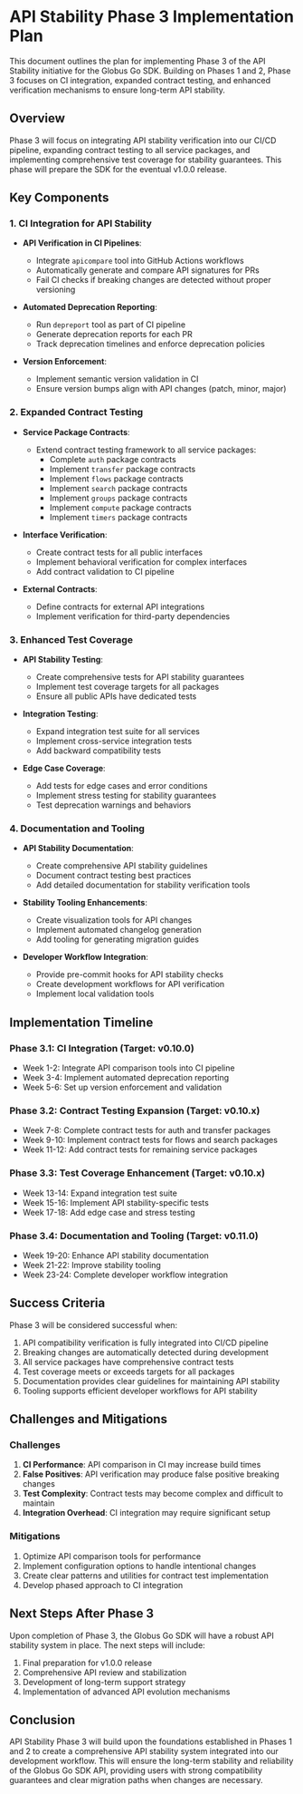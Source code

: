 <!-- SPDX-License-Identifier: Apache-2.0 -->
<!-- SPDX-FileCopyrightText: 2025 Scott Friedman and Project Contributors -->

# API Stability Phase 3 Implementation Plan

This document outlines the plan for implementing Phase 3 of the API Stability initiative for the Globus Go SDK. Building on Phases 1 and 2, Phase 3 focuses on CI integration, expanded contract testing, and enhanced verification mechanisms to ensure long-term API stability.

## Overview

Phase 3 will focus on integrating API stability verification into our CI/CD pipeline, expanding contract testing to all service packages, and implementing comprehensive test coverage for stability guarantees. This phase will prepare the SDK for the eventual v1.0.0 release.

## Key Components

### 1. CI Integration for API Stability

- **API Verification in CI Pipelines**:
  - Integrate `apicompare` tool into GitHub Actions workflows
  - Automatically generate and compare API signatures for PRs
  - Fail CI checks if breaking changes are detected without proper versioning

- **Automated Deprecation Reporting**:
  - Run `depreport` tool as part of CI pipeline
  - Generate deprecation reports for each PR
  - Track deprecation timelines and enforce deprecation policies

- **Version Enforcement**:
  - Implement semantic version validation in CI
  - Ensure version bumps align with API changes (patch, minor, major)

### 2. Expanded Contract Testing

- **Service Package Contracts**:
  - Extend contract testing framework to all service packages:
    - Complete `auth` package contracts
    - Implement `transfer` package contracts
    - Implement `flows` package contracts
    - Implement `search` package contracts
    - Implement `groups` package contracts
    - Implement `compute` package contracts
    - Implement `timers` package contracts

- **Interface Verification**:
  - Create contract tests for all public interfaces
  - Implement behavioral verification for complex interfaces
  - Add contract validation to CI pipeline

- **External Contracts**:
  - Define contracts for external API integrations
  - Implement verification for third-party dependencies

### 3. Enhanced Test Coverage

- **API Stability Testing**:
  - Create comprehensive tests for API stability guarantees
  - Implement test coverage targets for all packages
  - Ensure all public APIs have dedicated tests

- **Integration Testing**:
  - Expand integration test suite for all services
  - Implement cross-service integration tests
  - Add backward compatibility tests

- **Edge Case Coverage**:
  - Add tests for edge cases and error conditions
  - Implement stress testing for stability guarantees
  - Test deprecation warnings and behaviors

### 4. Documentation and Tooling

- **API Stability Documentation**:
  - Create comprehensive API stability guidelines
  - Document contract testing best practices
  - Add detailed documentation for stability verification tools

- **Stability Tooling Enhancements**:
  - Create visualization tools for API changes
  - Implement automated changelog generation
  - Add tooling for generating migration guides

- **Developer Workflow Integration**:
  - Provide pre-commit hooks for API stability checks
  - Create development workflows for API verification
  - Implement local validation tools

## Implementation Timeline

### Phase 3.1: CI Integration (Target: v0.10.0)

- Week 1-2: Integrate API comparison tools into CI pipeline
- Week 3-4: Implement automated deprecation reporting
- Week 5-6: Set up version enforcement and validation

### Phase 3.2: Contract Testing Expansion (Target: v0.10.x)

- Week 7-8: Complete contract tests for auth and transfer packages
- Week 9-10: Implement contract tests for flows and search packages
- Week 11-12: Add contract tests for remaining service packages

### Phase 3.3: Test Coverage Enhancement (Target: v0.10.x)

- Week 13-14: Expand integration test suite
- Week 15-16: Implement API stability-specific tests
- Week 17-18: Add edge case and stress testing

### Phase 3.4: Documentation and Tooling (Target: v0.11.0)

- Week 19-20: Enhance API stability documentation
- Week 21-22: Improve stability tooling
- Week 23-24: Complete developer workflow integration

## Success Criteria

Phase 3 will be considered successful when:

1. API compatibility verification is fully integrated into CI/CD pipeline
2. Breaking changes are automatically detected during development
3. All service packages have comprehensive contract tests
4. Test coverage meets or exceeds targets for all packages
5. Documentation provides clear guidelines for maintaining API stability
6. Tooling supports efficient developer workflows for API stability

## Challenges and Mitigations

### Challenges

1. **CI Performance**: API comparison in CI may increase build times
2. **False Positives**: API verification may produce false positive breaking changes
3. **Test Complexity**: Contract tests may become complex and difficult to maintain
4. **Integration Overhead**: CI integration may require significant setup

### Mitigations

1. Optimize API comparison tools for performance
2. Implement configuration options to handle intentional changes
3. Create clear patterns and utilities for contract test implementation
4. Develop phased approach to CI integration

## Next Steps After Phase 3

Upon completion of Phase 3, the Globus Go SDK will have a robust API stability system in place. The next steps will include:

1. Final preparation for v1.0.0 release
2. Comprehensive API review and stabilization
3. Development of long-term support strategy
4. Implementation of advanced API evolution mechanisms

## Conclusion

API Stability Phase 3 will build upon the foundations established in Phases 1 and 2 to create a comprehensive API stability system integrated into our development workflow. This will ensure the long-term stability and reliability of the Globus Go SDK API, providing users with strong compatibility guarantees and clear migration paths when changes are necessary.
